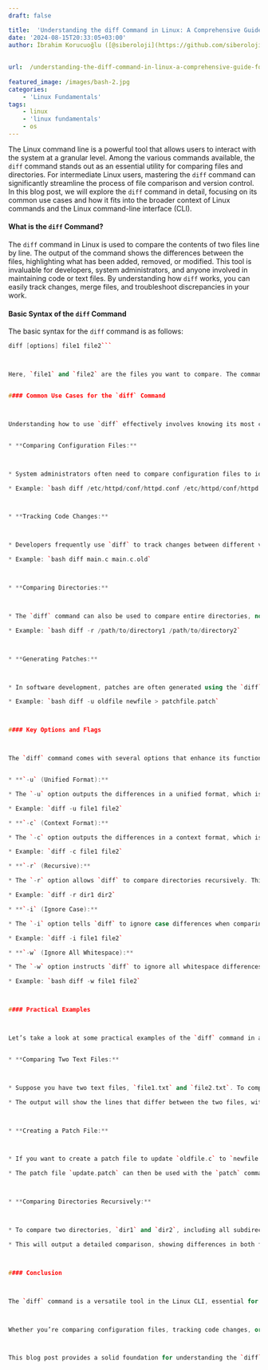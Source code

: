 ```yaml
---
draft: false

title:  'Understanding the diff Command in Linux: A Comprehensive Guide for Intermediate Users'
date: '2024-08-15T20:33:05+03:00'
author: İbrahim Korucuoğlu ([@siberoloji](https://github.com/siberoloji))
 
 
url:  /understanding-the-diff-command-in-linux-a-comprehensive-guide-for-intermediate-users/
 
featured_image: /images/bash-2.jpg
categories:
    - 'Linux Fundamentals'
tags:
    - linux
    - 'linux fundamentals'
    - os
---
```



The Linux command line is a powerful tool that allows users to interact with the system at a granular level. Among the various commands available, the `diff` command stands out as an essential utility for comparing files and directories. For intermediate Linux users, mastering the `diff` command can significantly streamline the process of file comparison and version control. In this blog post, we will explore the `diff` command in detail, focusing on its common use cases and how it fits into the broader context of Linux commands and the Linux command-line interface (CLI).


#### What is the `diff` Command?



The `diff` command in Linux is used to compare the contents of two files line by line. The output of the command shows the differences between the files, highlighting what has been added, removed, or modified. This tool is invaluable for developers, system administrators, and anyone involved in maintaining code or text files. By understanding how `diff` works, you can easily track changes, merge files, and troubleshoot discrepancies in your work.


#### Basic Syntax of the `diff` Command



The basic syntax for the `diff` command is as follows:


```cpp
diff [options] file1 file2```



Here, `file1` and `file2` are the files you want to compare. The command will output the differences between these two files.


#### Common Use Cases for the `diff` Command



Understanding how to use `diff` effectively involves knowing its most common use cases. Here are some scenarios where the `diff` command proves to be particularly useful:


* **Comparing Configuration Files:**



* System administrators often need to compare configuration files to identify changes that might affect system behavior. For instance, after upgrading software, you may want to compare the old and new configuration files to ensure that no critical settings have been altered unintentionally.

* Example: `bash diff /etc/httpd/conf/httpd.conf /etc/httpd/conf/httpd.conf.bak`



* **Tracking Code Changes:**



* Developers frequently use `diff` to track changes between different versions of source code files. This is especially useful in collaborative environments where multiple people are working on the same project. By comparing files, developers can quickly identify changes made by their peers and merge them appropriately.

* Example: `bash diff main.c main.c.old`



* **Comparing Directories:**



* The `diff` command can also be used to compare entire directories, not just individual files. This is useful when you need to compare the contents of two directories to see what files have been added, removed, or modified.

* Example: `bash diff -r /path/to/directory1 /path/to/directory2`



* **Generating Patches:**



* In software development, patches are often generated using the `diff` command. A patch file contains the differences between two files or directories and can be applied to update the older version to the newer one. This is particularly useful in open-source projects where contributors submit patches for review.

* Example: `bash diff -u oldfile newfile > patchfile.patch`



#### Key Options and Flags



The `diff` command comes with several options that enhance its functionality. Here are some of the most important ones:


* **`-u` (Unified Format):**

* The `-u` option outputs the differences in a unified format, which is more compact and easier to read. It shows a few lines of context around the changes, making it easier to understand the differences in the file.

* Example: `diff -u file1 file2`

* **`-c` (Context Format):**

* The `-c` option outputs the differences in a context format, which is similar to the unified format but includes more lines of context around the changes. This format is often used in patch files.

* Example: `diff -c file1 file2`

* **`-r` (Recursive):**

* The `-r` option allows `diff` to compare directories recursively. This means that it will compare not just the files in the directories, but also the files in any subdirectories.

* Example: `diff -r dir1 dir2`

* **`-i` (Ignore Case):**

* The `-i` option tells `diff` to ignore case differences when comparing files. This can be useful when you want to compare files that should be identical except for case differences.

* Example: `diff -i file1 file2`

* **`-w` (Ignore All Whitespace):**

* The `-w` option instructs `diff` to ignore all whitespace differences. This is particularly useful when comparing files that have been reformatted, where the content is the same but the spacing has changed.

* Example: `bash diff -w file1 file2`



#### Practical Examples



Let’s take a look at some practical examples of the `diff` command in action:


* **Comparing Two Text Files:**



* Suppose you have two text files, `file1.txt` and `file2.txt`. To compare them and see the differences, you would use: `bash diff file1.txt file2.txt`

* The output will show the lines that differ between the two files, with `<` indicating lines from `file1.txt` and `>` indicating lines from `file2.txt`.



* **Creating a Patch File:**



* If you want to create a patch file to update `oldfile.c` to `newfile.c`, use the following command: `bash diff -u oldfile.c newfile.c > update.patch`

* The patch file `update.patch` can then be used with the `patch` command to apply the changes.



* **Comparing Directories Recursively:**



* To compare two directories, `dir1` and `dir2`, including all subdirectories, use: `bash diff -r dir1 dir2`

* This will output a detailed comparison, showing differences in both files and directory structure.



#### Conclusion



The `diff` command is a versatile tool in the Linux CLI, essential for anyone working with files and directories on a regular basis. Its ability to highlight differences and generate patches makes it indispensable for system administrators, developers, and anyone involved in managing text-based files. By mastering the `diff` command, intermediate Linux users can enhance their efficiency and accuracy in file management tasks.



Whether you’re comparing configuration files, tracking code changes, or managing directories, the `diff` command offers a powerful set of features to help you achieve your goals. Explore its various options and incorporate it into your workflow to fully leverage its capabilities.



This blog post provides a solid foundation for understanding the `diff` command, tailored for intermediate users who are looking to deepen their Linux CLI expertise. By focusing on common use cases and practical examples, you can start using `diff` more effectively in your daily tasks.
